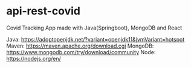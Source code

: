 # api-rest-covid
Covid Tracking App made with Java(Springboot), MongoDB and React

Java: https://adoptopenjdk.net/?variant=openjdk11&jvmVariant=hotspot
Maven: https://maven.apache.org/download.cgi
MongoDB: https://www.mongodb.com/try/download/community
Node: https://nodejs.org/en/